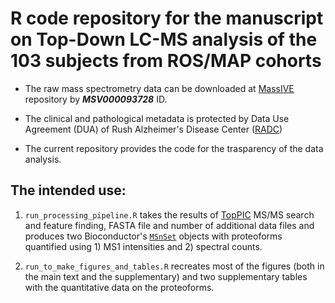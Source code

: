 
# R code repository for the manuscript on Top-Down LC-MS analysis of the 103 subjects from ROS/MAP cohorts


* The raw mass spectrometry data can be downloaded at [MassIVE](https://massive.ucsd.edu/ProteoSAFe/static/massive.jsp) repository by ***MSV000093728*** ID.

* The clinical and pathological metadata is protected by Data Use Agreement (DUA) of Rush Alzheimer's Disease Center ([RADC](https://www.radc.rush.edu/))

* The current repository provides the code for the trasparency of the data analysis.


## The intended use:

1. `run_processing_pipeline.R` takes the results of [TopPIC](https://www.toppic.org/software/toppic/index.html) MS/MS search and feature finding, FASTA file and number of additional data files and produces two Bioconductor's [`MSnSet`](https://lgatto.github.io/MSnbase/reference/MSnSet-class.html) objects with proteoforms quantified using 1) MS1 intensities and 2) spectral counts.

2. `run_to_make_figures_and_tables.R` recreates most of the figures (both in the main text and the supplementary) and two supplementary tables with the quantitative data on the proteoforms.


